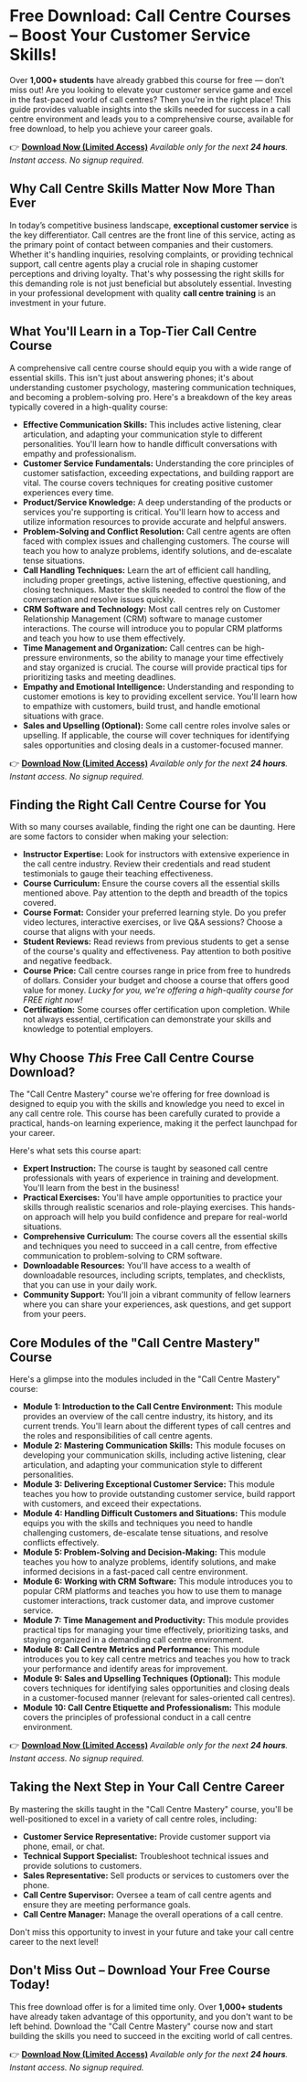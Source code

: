 # Free Download: Call Centre Courses – Boost Your Customer Service Skills!

Over **1,000+ students** have already grabbed this course for free — don’t miss out! Are you looking to elevate your customer service game and excel in the fast-paced world of call centres? Then you're in the right place! This guide provides valuable insights into the skills needed for success in a call centre environment and leads you to a comprehensive course, available for free download, to help you achieve your career goals.

👉 **[Download Now (Limited Access)](https://udemywork.com/call-centre-courses)**
_Available only for the next **24 hours**. Instant access. No signup required._

## Why Call Centre Skills Matter Now More Than Ever

In today’s competitive business landscape, **exceptional customer service** is the key differentiator. Call centres are the front line of this service, acting as the primary point of contact between companies and their customers.  Whether it's handling inquiries, resolving complaints, or providing technical support, call centre agents play a crucial role in shaping customer perceptions and driving loyalty.  That's why possessing the right skills for this demanding role is not just beneficial but absolutely essential.  Investing in your professional development with quality **call centre training** is an investment in your future.

## What You'll Learn in a Top-Tier Call Centre Course

A comprehensive call centre course should equip you with a wide range of essential skills. This isn't just about answering phones; it's about understanding customer psychology, mastering communication techniques, and becoming a problem-solving pro.  Here's a breakdown of the key areas typically covered in a high-quality course:

*   **Effective Communication Skills:** This includes active listening, clear articulation, and adapting your communication style to different personalities. You'll learn how to handle difficult conversations with empathy and professionalism.
*   **Customer Service Fundamentals:**  Understanding the core principles of customer satisfaction, exceeding expectations, and building rapport are vital.  The course covers techniques for creating positive customer experiences every time.
*   **Product/Service Knowledge:**  A deep understanding of the products or services you're supporting is critical. You'll learn how to access and utilize information resources to provide accurate and helpful answers.
*   **Problem-Solving and Conflict Resolution:** Call centre agents are often faced with complex issues and challenging customers. The course will teach you how to analyze problems, identify solutions, and de-escalate tense situations.
*   **Call Handling Techniques:** Learn the art of efficient call handling, including proper greetings, active listening, effective questioning, and closing techniques. Master the skills needed to control the flow of the conversation and resolve issues quickly.
*   **CRM Software and Technology:**  Most call centres rely on Customer Relationship Management (CRM) software to manage customer interactions.  The course will introduce you to popular CRM platforms and teach you how to use them effectively.
*   **Time Management and Organization:**  Call centres can be high-pressure environments, so the ability to manage your time effectively and stay organized is crucial. The course will provide practical tips for prioritizing tasks and meeting deadlines.
*   **Empathy and Emotional Intelligence:**  Understanding and responding to customer emotions is key to providing excellent service. You'll learn how to empathize with customers, build trust, and handle emotional situations with grace.
*   **Sales and Upselling (Optional):** Some call centre roles involve sales or upselling. If applicable, the course will cover techniques for identifying sales opportunities and closing deals in a customer-focused manner.

👉 **[Download Now (Limited Access)](https://udemywork.com/call-centre-courses)**
_Available only for the next **24 hours**. Instant access. No signup required._

## Finding the Right Call Centre Course for You

With so many courses available, finding the right one can be daunting. Here are some factors to consider when making your selection:

*   **Instructor Expertise:** Look for instructors with extensive experience in the call centre industry.  Review their credentials and read student testimonials to gauge their teaching effectiveness.
*   **Course Curriculum:**  Ensure the course covers all the essential skills mentioned above.  Pay attention to the depth and breadth of the topics covered.
*   **Course Format:** Consider your preferred learning style.  Do you prefer video lectures, interactive exercises, or live Q&A sessions?  Choose a course that aligns with your needs.
*   **Student Reviews:**  Read reviews from previous students to get a sense of the course's quality and effectiveness.  Pay attention to both positive and negative feedback.
*   **Course Price:**  Call centre courses range in price from free to hundreds of dollars.  Consider your budget and choose a course that offers good value for money. *Lucky for you, we're offering a high-quality course for FREE right now!*
*   **Certification:** Some courses offer certification upon completion. While not always essential, certification can demonstrate your skills and knowledge to potential employers.

## Why Choose *This* Free Call Centre Course Download?

The "Call Centre Mastery" course we're offering for free download is designed to equip you with the skills and knowledge you need to excel in any call centre role. This course has been carefully curated to provide a practical, hands-on learning experience, making it the perfect launchpad for your career.

Here's what sets this course apart:

*   **Expert Instruction:** The course is taught by seasoned call centre professionals with years of experience in training and development. You'll learn from the best in the business!
*   **Practical Exercises:** You'll have ample opportunities to practice your skills through realistic scenarios and role-playing exercises. This hands-on approach will help you build confidence and prepare for real-world situations.
*   **Comprehensive Curriculum:** The course covers all the essential skills and techniques you need to succeed in a call centre, from effective communication to problem-solving to CRM software.
*   **Downloadable Resources:** You'll have access to a wealth of downloadable resources, including scripts, templates, and checklists, that you can use in your daily work.
*   **Community Support:** You'll join a vibrant community of fellow learners where you can share your experiences, ask questions, and get support from your peers.

## Core Modules of the "Call Centre Mastery" Course

Here's a glimpse into the modules included in the "Call Centre Mastery" course:

*   **Module 1: Introduction to the Call Centre Environment:** This module provides an overview of the call centre industry, its history, and its current trends. You'll learn about the different types of call centres and the roles and responsibilities of call centre agents.
*   **Module 2: Mastering Communication Skills:** This module focuses on developing your communication skills, including active listening, clear articulation, and adapting your communication style to different personalities.
*   **Module 3: Delivering Exceptional Customer Service:** This module teaches you how to provide outstanding customer service, build rapport with customers, and exceed their expectations.
*   **Module 4: Handling Difficult Customers and Situations:** This module equips you with the skills and techniques you need to handle challenging customers, de-escalate tense situations, and resolve conflicts effectively.
*   **Module 5: Problem-Solving and Decision-Making:** This module teaches you how to analyze problems, identify solutions, and make informed decisions in a fast-paced call centre environment.
*   **Module 6: Working with CRM Software:** This module introduces you to popular CRM platforms and teaches you how to use them to manage customer interactions, track customer data, and improve customer service.
*   **Module 7: Time Management and Productivity:** This module provides practical tips for managing your time effectively, prioritizing tasks, and staying organized in a demanding call centre environment.
*   **Module 8: Call Centre Metrics and Performance:** This module introduces you to key call centre metrics and teaches you how to track your performance and identify areas for improvement.
*   **Module 9: Sales and Upselling Techniques (Optional):** This module covers techniques for identifying sales opportunities and closing deals in a customer-focused manner (relevant for sales-oriented call centres).
*   **Module 10: Call Centre Etiquette and Professionalism:** This module covers the principles of professional conduct in a call centre environment.

👉 **[Download Now (Limited Access)](https://udemywork.com/call-centre-courses)**
_Available only for the next **24 hours**. Instant access. No signup required._

## Taking the Next Step in Your Call Centre Career

By mastering the skills taught in the "Call Centre Mastery" course, you'll be well-positioned to excel in a variety of call centre roles, including:

*   **Customer Service Representative:** Provide customer support via phone, email, or chat.
*   **Technical Support Specialist:** Troubleshoot technical issues and provide solutions to customers.
*   **Sales Representative:** Sell products or services to customers over the phone.
*   **Call Centre Supervisor:** Oversee a team of call centre agents and ensure they are meeting performance goals.
*   **Call Centre Manager:** Manage the overall operations of a call centre.

Don't miss this opportunity to invest in your future and take your call centre career to the next level!

## Don't Miss Out – Download Your Free Course Today!

This free download offer is for a limited time only. Over **1,000+ students** have already taken advantage of this opportunity, and you don't want to be left behind. Download the "Call Centre Mastery" course now and start building the skills you need to succeed in the exciting world of call centres.

👉 **[Download Now (Limited Access)](https://udemywork.com/call-centre-courses)**
_Available only for the next **24 hours**. Instant access. No signup required._

